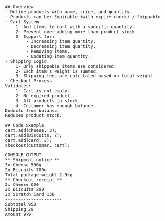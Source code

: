 <pre>
## Overview
- Define products with name, price, and quantity.  
- Products can be: Expirable (with expiry check) / Shippable (with weight in kg) / Digital (like Scratch Cards).  
- Cart System  
    1- Add items to cart with a specific quantity.  
    2- Prevent over-adding more than product stock.  
    3- Support for:  
        - Increasing item quantity.  
        - Decreasing item quantity.  
        - Removing items.  
        - Updating item quantity.  
- Shipping Logic  
    1- Only shippable items are considered.  
    2- Each item’s weight is summed.  
    3- Shipping fees are calculated based on total weight.  
- Checkout Process  
Validates:  
    1- Cart is not empty.  
    2- No expired product.  
    3- All products in stock.  
    4- Customer has enough balance.  
Deducts from balance.  
Reduces product stock.  

## Code Example  
cart.add(cheese, 3);  
cart.add(Biscuits, 2);  
cart.add(card, 3);  
checkout(customer, cart);  

CONSOLE OUTPUT  
** Shipment notice **  
3x Cheese 500g  
2x Biscuits 700g  
Total package weight 2.9kg  
** Checkout receipt **  
3x Cheese 600  
2x Biscuits 200  
3x Scratch Card 150  
----------------------  
Subtotal 950  
Shipping 29  
Amount 979  
</pre>
